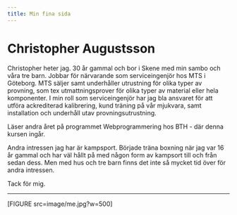 ```yaml
---
title: Min fina sida
---
```


Christopher Augustsson
========================

Christopher heter jag. 30 år gammal och bor i Skene med min sambo och våra tre barn.
Jobbar för närvarande som serviceingenjör hos MTS i Göteborg.
MTS säljer samt underhåller utrustning för olika typer av provning, som tex utmattningsprover för olika typer av
material eller hela komponenter. I min roll som serviceingenjör har jag bla ansvaret för att utföra ackrediterad kalibrering,
kund träning på vår mjukvara, samt installation och underhåll utav provningsutrustning.

Läser andra året på programmet Webprogrammering hos BTH - där denna kursen ingår.

Andra intressen jag har är kampsport. Började träna boxning när jag var 16 år gammal och har väl hållt på med någon form av kampsort till och från sedan dess. Men med hus och tre barn finns det inte så mycket tid över för andra intressen.

Tack för mig.

<HR>

[FIGURE src=image/me.jpg?w=500]